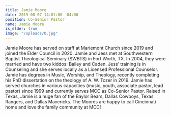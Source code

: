 ```yaml
---
title: Jamie Moore
date: 2019-08-07 14:01:00 -04:00
position: Co-Senior Pastor
name: Jamie Moore
is_elder: true
image: "/uploads/0.jpg"
---
```


Jamie Moore has served on staff at Mariemont Church since 2019 and joined the Elder Council in 2020. Jamie and Jess met at Southwestern Baptist Theological Seminary (SWBTS) in Fort Worth, TX. In 2004, they were married and have two kiddos: Bailey and Caden. Jess’ training is in Counseling and she serves locally as a Licensed Professional Counselor. Jamie has degrees in Music, Worship, and Theology, recently completing his PhD dissertation on the theology of A. W. Tozer in 2019. Jamie has served churches in various capacities (music, youth, associate pastor, lead pastor) since 1999 and currently serves MCC as Co-Senior Pastor. Raised in Texas, Jamie is a huge fan of the Baylor Bears, Dallas Cowboys, Texas Rangers, and Dallas Mavericks. The Moores are happy to call Cincinnati home and love the family community at MCC!